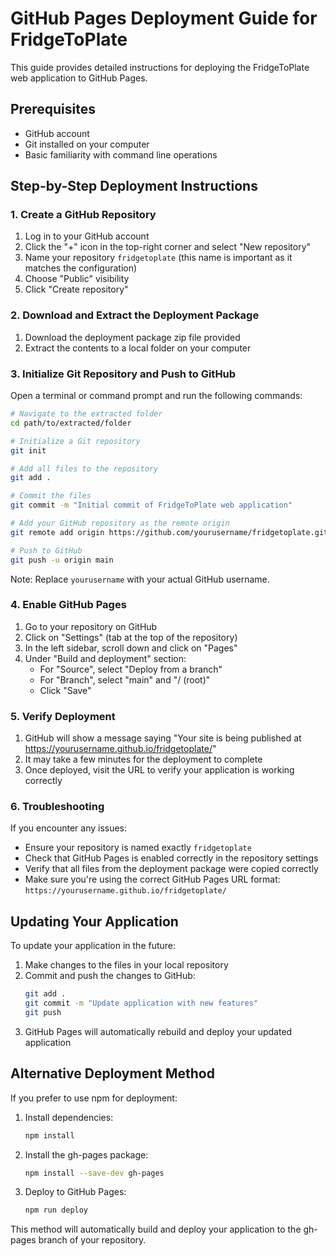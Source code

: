 # GitHub Pages Deployment Guide for FridgeToPlate

This guide provides detailed instructions for deploying the FridgeToPlate web application to GitHub Pages.

## Prerequisites

- GitHub account
- Git installed on your computer
- Basic familiarity with command line operations

## Step-by-Step Deployment Instructions

### 1. Create a GitHub Repository

1. Log in to your GitHub account
2. Click the "+" icon in the top-right corner and select "New repository"
3. Name your repository `fridgetoplate` (this name is important as it matches the configuration)
4. Choose "Public" visibility
5. Click "Create repository"

### 2. Download and Extract the Deployment Package

1. Download the deployment package zip file provided
2. Extract the contents to a local folder on your computer

### 3. Initialize Git Repository and Push to GitHub

Open a terminal or command prompt and run the following commands:

```bash
# Navigate to the extracted folder
cd path/to/extracted/folder

# Initialize a Git repository
git init

# Add all files to the repository
git add .

# Commit the files
git commit -m "Initial commit of FridgeToPlate web application"

# Add your GitHub repository as the remote origin
git remote add origin https://github.com/yourusername/fridgetoplate.git

# Push to GitHub
git push -u origin main
```

Note: Replace `yourusername` with your actual GitHub username.

### 4. Enable GitHub Pages

1. Go to your repository on GitHub
2. Click on "Settings" (tab at the top of the repository)
3. In the left sidebar, scroll down and click on "Pages"
4. Under "Build and deployment" section:
   - For "Source", select "Deploy from a branch"
   - For "Branch", select "main" and "/ (root)"
   - Click "Save"

### 5. Verify Deployment

1. GitHub will show a message saying "Your site is being published at https://yourusername.github.io/fridgetoplate/"
2. It may take a few minutes for the deployment to complete
3. Once deployed, visit the URL to verify your application is working correctly

### 6. Troubleshooting

If you encounter any issues:

- Ensure your repository is named exactly `fridgetoplate`
- Check that GitHub Pages is enabled correctly in the repository settings
- Verify that all files from the deployment package were copied correctly
- Make sure you're using the correct GitHub Pages URL format: `https://yourusername.github.io/fridgetoplate/`

## Updating Your Application

To update your application in the future:

1. Make changes to the files in your local repository
2. Commit and push the changes to GitHub:
   ```bash
   git add .
   git commit -m "Update application with new features"
   git push
   ```
3. GitHub Pages will automatically rebuild and deploy your updated application

## Alternative Deployment Method

If you prefer to use npm for deployment:

1. Install dependencies:
   ```bash
   npm install
   ```

2. Install the gh-pages package:
   ```bash
   npm install --save-dev gh-pages
   ```

3. Deploy to GitHub Pages:
   ```bash
   npm run deploy
   ```

This method will automatically build and deploy your application to the gh-pages branch of your repository.

